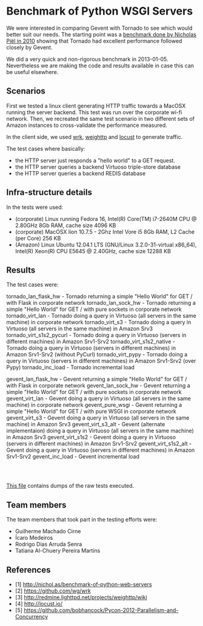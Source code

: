 Benchmark of Python WSGI Servers
================================

We were interested in comparing Gevent with Tornado to see which would better suit our needs.
The starting point was a [benchmark  done by Nicholas Piël in 2010](http://nichol.as/benchmark-of-python-web-servers)
showing that Tornado had excellent performance followed closely by Gevent.

We did a very quick and non-rigorous benchmark in 2013-01-05.
Nevertheless we are making the code and results available in case this can be useful elsewhere.


Scenarios
---------

First we tested a linux client generating HTTP traffic towards a MacOSX running the server backend. 
This test was run over the corporate wi-fi network.
Then, we recreated the same test scenario in two different sets of Amazon instances to cross-validate the performance 
measured.

In the client side, we used [wrk](https://github.com/wg/wrk), 
[weighttp](http://redmine.lighttpd.net/projects/weighttp/wiki) and 
[locust](http://locust.io/) to generate traffic.

The test cases where basically: 
  - the HTTP server just responds a "hello world" to a GET request.
  - the HTTP server queries a backend Virtuoso triple-store database 
  - the HTTP server queries a backend REDIS database

Infra-structure details
-----------------------

In the tests were used:
 * (corporate) Linux running Fedora 16, Intel(R) Core(TM) i7-2640M CPU @ 2.80GHz 8Gb RAM, cache size 4096 KB 
 * (corporate) MacOSX lion 10.7.5 - 2Ghz Intel Vore i5 8Gb RAM, L2 Cache (per Core) 256 KB
 * (Amazon)  Linux Ubuntu 12.04.1 LTS (GNU/Linux 3.2.0-31-virtual x86_64), Intel(R) Xeon(R) CPU E5645  @ 2.40GHz, cache size 12288 KB 


Results
--------

The test cases were:

 tornado_lan_flask_hw - Tornado returning a simple "Hello World" for GET /  with Flask in corporate network
 tornado_lan_sock_hw - Tornado returning a simple "Hello World" for GET /  with pure sockets in corporate network 
 tornado_virt_lan - Tornado doing a query in Virtuoso (all servers in the same machine) in corporate network
 tornado_virt_s3 - Tornado doing a query in Virtuoso (all servers in the same machine) in Amazon Srv3
 tornado_virt_s1s2_pycurl - Tornado doing a query in Virtuoso (servers in different machines) in Amazon Srv1-Srv2
 tornado_virt_s1s2_native - Tornado doing a query in Virtuoso (servers in different machines) in Amazon Srv1-Srv2 (without PyCurl)
 tornado_virt_pypy - Tornado doing a query in Virtuoso (servers in different machines) in Amazon Srv1-Srv2 (over Pypy)
 tornado_inc_load - Tornado incremental load

 gevent_lan_flask_hw - Gevent returning a simple "Hello World" for GET /  with Flask in corporate network
 gevent_lan_sock_hw - Gevent returning a simple "Hello World" for GET /  with pure sockets in corporate network
 gevent_virt_lan - Gevent doing a query in Virtuoso (all servers in the same machine) in corporate network
 gevent_pure_wsgi - Gevent returning a simple "Hello World" for GET /  with pure WSGI in corporate network
 gevent_virt_s3 - Gevent doing a query in Virtuoso (all servers in the same machine) in Amazon Srv3
 gevent_virt_s3_alt - Gevent (alternate implementaion) doing a query in Virtuoso (all servers in the same machine) in Amazon Srv3
 gevent_virt_s1s2 - Gevent doing a query in Virtuoso (servers in different machines) in Amazon Srv1-Srv2 
 gevent_virt_s1s2_alt - Gevent doing a query in Virtuoso (servers in different machines) in Amazon Srv1-Srv2 
 gevent_inc_load - Gevent incremental load
 
<pre>


</pre>

 [This file](https://github.com/globocom/benchmark-python-wsgi/blob/master/Benchmarks.md) contains 
 dumps of the raw tests executed.
 

Team members
------------

The team members that took part in the testing efforts were:

  - Guilherme Machado Cirne
  - Ícaro Medeiros
  - Rodrigo Dias Arruda Senra
  - Tatiana Al-Chuery Pereira Martins

 
References
----------

 * [1] http://nichol.as/benchmark-of-python-web-servers
 * [2] https://github.com/wg/wrk
 * [3] http://redmine.lighttpd.net/projects/weighttp/wiki
 * [4] http://locust.io/
 * [5] https://github.com/bobhancock/Pycon-2012-Parallelism-and-Concurrency

